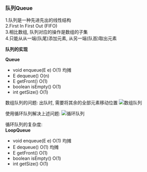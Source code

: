 ### 队列Queue
1.队列是一种先进先出的线性结构  
2.First In First Out (FIFO)  
3.相比数组, 队列对应的操作是数组的子集  
4.只能从从一端(队尾)添加元素, 从另一端(队首)取出元素  

**队列的实现**  

**Queue**
- void enqueue(E e)  O(1) 均摊
- E dequeue()  O(n)
- E getFront()  O(1)
- boolean isEmpty()  O(1)
- int getSize()  O(1)

数组队列的问题: 出队时, 需要将其余的全部元素移动位置
![数组队列](https://study-note-huang.oss-cn-beijing.aliyuncs.com/img/20211206232239.png)  

使用循环队列解决上述问题:
![循环队列](https://study-note-huang.oss-cn-beijing.aliyuncs.com/img/20211206232448.png)  

循环队列的复杂度:  
**LoopQueue**
- void enqueue(E e)  O(1) 均摊
- E dequeue()  O(1) 均摊
- E getFront()  O(1)
- boolean isEmpty()  O(1)
- int getSize()  O(1)